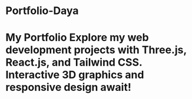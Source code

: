 # Portfolio-Daya
# My Portfolio  Explore my web development projects with Three.js, React.js, and Tailwind CSS. Interactive 3D graphics and responsive design await! 
